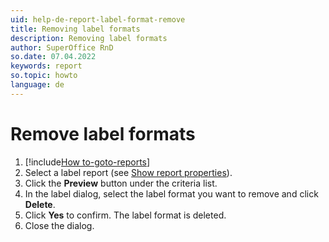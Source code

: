 ```yaml
---
uid: help-de-report-label-format-remove
title: Removing label formats
description: Removing label formats
author: SuperOffice RnD
so.date: 07.04.2022
keywords: report
so.topic: howto
language: de
---
```


# Remove label formats

1. [!include[How to-goto-reports](../includes/goto-reports.md)]
2. Select a label report (see [Show report properties][1]).
3. Click the **Preview** button under the criteria list.
4. In the label dialog, select the label format you want to remove and click **Delete**.
5. Click **Yes** to confirm. The label format is deleted.
6. Close the dialog.

<!-- Referenced links -->
[1]: ../properties.md

<!-- Referenced images -->

